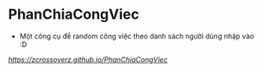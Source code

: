 # PhanChiaCongViec
- Một công cụ để random công việc theo danh sách người dùng nhập vào :D

*https://zcrossoverz.github.io/PhanChiaCongViec*

